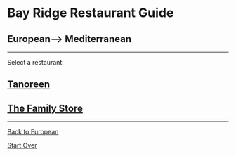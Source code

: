 # Bay Ridge Restaurant Guide
## European--> Mediterranean
---
Select a restaurant:
## [Tanoreen](https://tanoreen.com/)
## [The Family Store](http://familystorecooks.com/)
---

[Back to European](european.md) 

[Start Over](../home.md)
